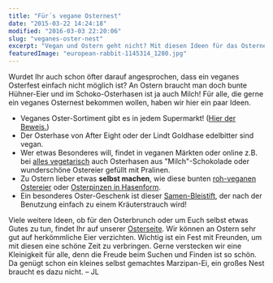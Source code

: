 ```yaml
---
title: "Für´s vegane Osternest"
date: "2015-03-22 14:24:18"
modified: "2016-03-03 22:20:06"
slug: "veganes-oster-nest"
excerpt: "Vegan und Ostern geht nicht? Mit diesen Ideen für das Osternest beweist Du allen das Gegenteil!"
featuredImage: "european-rabbit-1145314_1280.jpg"
---
```


Wurdet Ihr auch schon öfter darauf angesprochen, dass ein veganes Osterfest einfach nicht möglich ist? An Ostern braucht man doch bunte Hühner-Eier und im Schoko-Osterhasen ist ja auch Milch! Für alle, die gerne ein veganes Osternest bekommen wollen, haben wir hier ein paar Ideen.

*   Veganes Oster-Sortiment gibt es in jedem Supermarkt! ([Hier der Beweis.](https://www.veganblatt.com/veganes-oster-sortiment-supermarkt))
*   Der Osterhase von After Eight oder der Lindt Goldhase edelbitter sind vegan.
*   Wer etwas Besonderes will, findet in veganen Märkten oder online z.B. bei [alles vegetarisch](http://www.alles-vegetarisch.de/shop.php?mode=show_group&grid=68) auch Osterhasen aus "Milch"-Schokolade oder wunderschöne Ostereier gefüllt mit Pralinen.
*   Zu Ostern lieber etwas **selbst machen**, wie diese bunten [roh-veganen Ostereier](https://www.veganblatt.com/rohvegane-bunte-ostereier%20) oder [Osterpinzen in Hasenform](https://www.veganblatt.com/vollkorn-osterpinzen-osterhasen).
*   Ein besonderes Oster-Geschenk ist dieser [Samen-Bleistift](http://www.beechange.com/wohnen/137-sprout-samenbleistift.html), der nach der Benutzung einfach zu einem Kräuterstrauch wird!

Viele weitere Ideen, ob für den Osterbrunch oder um Euch selbst etwas Gutes zu tun, findet Ihr auf unserer [Osterseite](https://www.veganblatt.com/t/ostern). Wir können an Ostern sehr gut auf herkömmliche Eier verzichten. Wichtig ist ein Fest mit Freunden, um mit diesen eine schöne Zeit zu verbringen. Gerne verstecken wir eine Kleinigkeit für alle, denn die Freude beim Suchen und Finden ist so schön. Da genügt schon ein kleines selbst gemachtes Marzipan-Ei, ein großes Nest braucht es dazu nicht. – JL